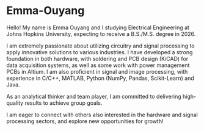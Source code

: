 # Emma-Ouyang
Hello! My name is Emma Ouyang and I studying Electrical Engineering at Johns Hopkins University, expecting to receive a B.S./M.S. degree in 2026.

I am extremely passionate about utilizing  circuitry and signal processing to apply innovative solutions to various industries. I have developed a strong foundation in both hardware, with soldering and PCB design (KiCAD) for data acquisition systems, as well as some work with power management PCBs in Altium. I am also proficient in signal and image processing, with experience in C/C++, MATLAB, Python (NumPy, Pandas, Scikit-Learn) and Java.

As an analytical thinker and team player, I am committed to delivering high-quality results to achieve group goals.

I am eager to connect with others also interested in the hardware and signal processing sectors, and explore new opportunities for growth!
